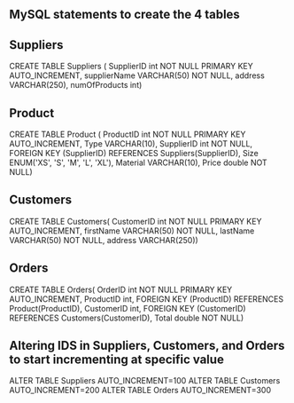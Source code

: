 ## MySQL statements to create the 4 tables 

## Suppliers
CREATE TABLE Suppliers (
    SupplierID int NOT NULL PRIMARY KEY AUTO_INCREMENT,
    supplierName VARCHAR(50) NOT NULL,
    address VARCHAR(250),
    numOfProducts int)

## Product
CREATE TABLE Product (
    ProductID int NOT NULL PRIMARY KEY AUTO_INCREMENT,
    Type VARCHAR(10),
    SupplierID int NOT NULL,
    FOREIGN KEY (SupplierID) REFERENCES Suppliers(SupplierID),
    Size ENUM('XS', 'S', 'M', 'L', 'XL'),
    Material VARCHAR(10),
    Price double NOT NULL)

## Customers
CREATE TABLE Customers(
    CustomerID int NOT NULL PRIMARY KEY AUTO_INCREMENT,
    firstName VARCHAR(50) NOT NULL,
    lastName VARCHAR(50) NOT NULL,
    address VARCHAR(250))

## Orders
CREATE TABLE Orders(
    OrderID int NOT NULL PRIMARY KEY AUTO_INCREMENT,
    ProductID int,
    FOREIGN KEY (ProductID) REFERENCES Product(ProductID),
    CustomerID int, 
    FOREIGN KEY (CustomerID) REFERENCES Customers(CustomerID),
    Total double NOT NULL)

## Altering IDS in Suppliers, Customers, and Orders to start incrementing at specific value
ALTER TABLE Suppliers AUTO_INCREMENT=100
ALTER TABLE Customers AUTO_INCREMENT=200
ALTER TABLE Orders AUTO_INCREMENT=300
